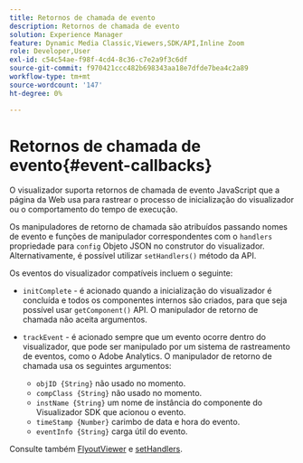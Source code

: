 ```yaml
---
title: Retornos de chamada de evento
description: Retornos de chamada de evento
solution: Experience Manager
feature: Dynamic Media Classic,Viewers,SDK/API,Inline Zoom
role: Developer,User
exl-id: c54c54ae-f98f-4cd4-8c36-c7e2a9f3c6df
source-git-commit: f970421ccc482b698343aa18e7dfde7bea4c2a89
workflow-type: tm+mt
source-wordcount: '147'
ht-degree: 0%

---
```


# Retornos de chamada de evento{#event-callbacks}

O visualizador suporta retornos de chamada de evento JavaScript que a página da Web usa para rastrear o processo de inicialização do visualizador ou o comportamento do tempo de execução.

Os manipuladores de retorno de chamada são atribuídos passando nomes de evento e funções de manipulador correspondentes com o `handlers` propriedade para `config` Objeto JSON no construtor do visualizador. Alternativamente, é possível utilizar `setHandlers()` método da API.

Os eventos do visualizador compatíveis incluem o seguinte:

* `initComplete` - é acionado quando a inicialização do visualizador é concluída e todos os componentes internos são criados, para que seja possível usar `getComponent()` API. O manipulador de retorno de chamada não aceita argumentos.

* `trackEvent` - é acionado sempre que um evento ocorre dentro do visualizador, que pode ser manipulado por um sistema de rastreamento de eventos, como o Adobe Analytics. O manipulador de retorno de chamada usa os seguintes argumentos:

   * `objID {String}` não usado no momento.
   * `compClass {String}` não usado no momento.
   * `instName {String}` um nome de instância do componente do Visualizador SDK que acionou o evento.
   * `timeStamp {Number}` carimbo de data e hora do evento.
   * `eventInfo {String}` carga útil do evento.

Consulte também [FlyoutViewer](../../c-html5-s7-aem-asset-viewers/c-html5-flyout-viewer-20-about/c-html5-flyout-viewer-20-javascriptapiref/r-html5-flyout-viewer-20-javascriptapiref-flyoutviewer.md#reference-b99bb25606444f46b27529ff3e960b1e) e [setHandlers](../../c-html5-s7-aem-asset-viewers/c-html5-flyout-viewer-20-about/c-html5-flyout-viewer-20-javascriptapiref/r-html5-flyout-viewer-20-javascriptapiref-sethandlers.md#reference-74e9acb1cd0047d5bd60eea5fa5c8692).
